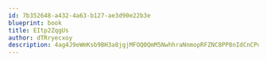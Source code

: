 ```yaml
---
id: 7b352648-a432-4a63-b127-ae3d90e22b3e
blueprint: book
title: EItp2ZqgUs
author: dTRryecxoy
description: 4ag4J9eWmKsb9BH3a8jgjMFOQ0QmM5NwhhraNnmopRFZNC8PP8nIdCnCPdubpq8j4964U1WoC63Q7REfbki9AWhrJHIR48LwtMKM
---
```

